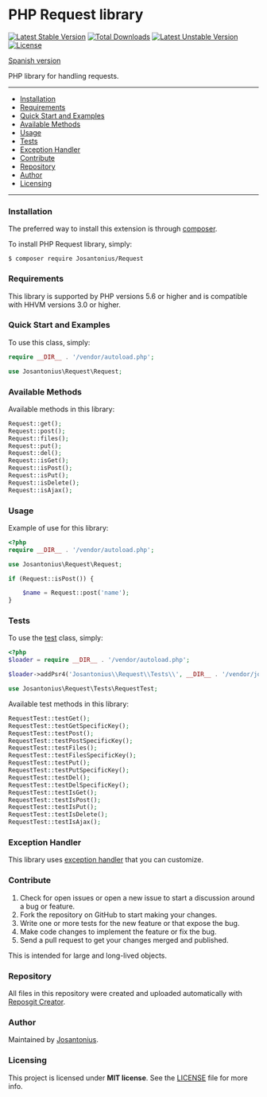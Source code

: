 # PHP Request library

[![Latest Stable Version](https://poser.pugx.org/josantonius/request/v/stable)](https://packagist.org/packages/josantonius/request) [![Total Downloads](https://poser.pugx.org/josantonius/request/downloads)](https://packagist.org/packages/josantonius/request) [![Latest Unstable Version](https://poser.pugx.org/josantonius/request/v/unstable)](https://packagist.org/packages/josantonius/request) [![License](https://poser.pugx.org/josantonius/request/license)](https://packagist.org/packages/josantonius/request)

[Spanish version](README-ES.md)

PHP library for handling requests.

---

- [Installation](#installation)
- [Requirements](#requirements)
- [Quick Start and Examples](#quick-start-and-examples)
- [Available Methods](#available-methods)
- [Usage](#usage)
- [Tests](#tests)
- [Exception Handler](#exception-handler)
- [Contribute](#contribute)
- [Repository](#repository)
- [Author](#author)
- [Licensing](#licensing)

---

### Installation

The preferred way to install this extension is through [composer](http://getcomposer.org/download/).

To install PHP Request library, simply:

    $ composer require Josantonius/Request

### Requirements

This library is supported by PHP versions 5.6 or higher and is compatible with HHVM versions 3.0 or higher.

### Quick Start and Examples

To use this class, simply:

```php
require __DIR__ . '/vendor/autoload.php';

use Josantonius\Request\Request;
```
### Available Methods

Available methods in this library:

```php
Request::get();
Request::post();
Request::files();
Request::put();
Request::del();
Request::isGet();
Request::isPost();
Request::isPut();
Request::isDelete();
Request::isAjax();
```
### Usage

Example of use for this library:

```php
<?php
require __DIR__ . '/vendor/autoload.php';

use Josantonius\Request\Request;

if (Request::isPost()) {

    $name = Request::post('name');
}
```

### Tests 

To use the [test](tests) class, simply:

```php
<?php
$loader = require __DIR__ . '/vendor/autoload.php';

$loader->addPsr4('Josantonius\\Request\\Tests\\', __DIR__ . '/vendor/josantonius/request/tests');

use Josantonius\Request\Tests\RequestTest;

```
Available test methods in this library:

```php
RequestTest::testGet();
RequestTest::testGetSpecificKey();
RequestTest::testPost();
RequestTest::testPostSpecificKey();
RequestTest::testFiles();
RequestTest::testFilesSpecificKey();
RequestTest::testPut();
RequestTest::testPutSpecificKey();
RequestTest::testDel();
RequestTest::testDelSpecificKey();
RequestTest::testIsGet();
RequestTest::testIsPost();
RequestTest::testIsPut();
RequestTest::testIsDelete();
RequestTest::testIsAjax();
```

### Exception Handler

This library uses [exception handler](src/Exception) that you can customize.
### Contribute
1. Check for open issues or open a new issue to start a discussion around a bug or feature.
1. Fork the repository on GitHub to start making your changes.
1. Write one or more tests for the new feature or that expose the bug.
1. Make code changes to implement the feature or fix the bug.
1. Send a pull request to get your changes merged and published.

This is intended for large and long-lived objects.

### Repository

All files in this repository were created and uploaded automatically with [Reposgit Creator](https://github.com/Josantonius/BASH-Reposgit).

### Author

Maintained by [Josantonius](https://github.com/Josantonius/).

### Licensing

This project is licensed under **MIT license**. See the [LICENSE](LICENSE) file for more info.